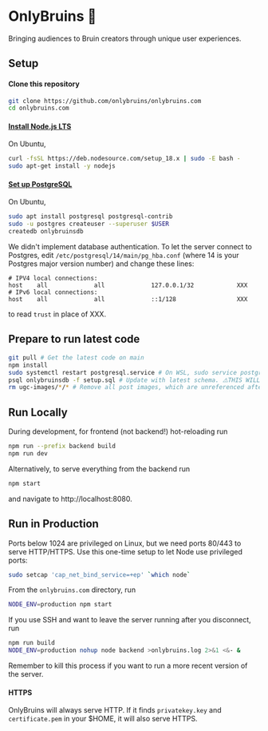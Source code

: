 # OnlyBruins 🐻
Bringing audiences to Bruin creators through unique user experiences.

## Setup

#### Clone this repository

```bash
git clone https://github.com/onlybruins/onlybruins.com
cd onlybruins.com
```

#### [Install Node.js LTS](https://nodejs.org/en/download)
On Ubuntu,
```bash
curl -fsSL https://deb.nodesource.com/setup_18.x | sudo -E bash -
sudo apt-get install -y nodejs
```

#### [Set up PostgreSQL](https://www.postgresql.org/download/)
On Ubuntu,
```bash
sudo apt install postgresql postgresql-contrib
sudo -u postgres createuser --superuser $USER
createdb onlybruinsdb
```
We didn't implement database authentication. To let the server connect to Postgres, edit `/etc/postgresql/14/main/pg_hba.conf` (where 14 is your Postgres major version number) and change these lines:
```
# IPV4 local connections:
host    all             all             127.0.0.1/32            XXX
# IPv6 local connections:
host    all             all             ::1/128                 XXX
```
to read `trust` in place of XXX.

## Prepare to run latest code
```bash
git pull # Get the latest code on main
npm install
sudo systemctl restart postgresql.service # On WSL, sudo service postgresql restart
psql onlybruinsdb -f setup.sql # Update with latest schema. ⚠️THIS WILL DROP EXISTING DATA.
rm ugc-images/*/* # Remove all post images, which are unreferenced after setup.sql cleared the tables
```

## Run Locally
During development, for frontend (not backend!) hot-reloading run
```bash
npm run --prefix backend build
npm run dev
```
Alternatively, to serve everything from the backend run
```bash
npm start
```
and navigate to http://localhost:8080.
## Run in Production
Ports below 1024 are privileged on Linux, but we need ports 80/443 to serve HTTP/HTTPS. Use this one-time setup to let Node use privileged ports:
```bash
sudo setcap 'cap_net_bind_service=+ep' `which node`
```
From the `onlybruins.com` directory, run
```bash
NODE_ENV=production npm start
```
If you use SSH and want to leave the server running after you disconnect, run
```bash
npm run build
NODE_ENV=production nohup node backend >onlybruins.log 2>&1 <&- &
```
Remember to kill this process if you want to run a more recent version of the server.
#### HTTPS
OnlyBruins will always serve HTTP. If it finds `privatekey.key` and `certificate.pem` in your $HOME, it will also serve HTTPS.

